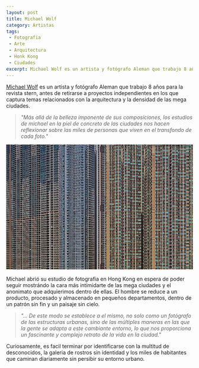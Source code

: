 ```yaml
---
layout: post
title: Michael Wolf
category: Artistas
tags:
 - Fotografia
 - Arte
 - Arquitectura
 - Honk Kong
 - Ciudades
excerpt: Michael Wolf es un artista y fotógrafo Aleman que trabajo 8 años para la revista stern, antes de retirarse a proyectos independientes en los que captura temas relacionados con la arquitectura y la densidad de las mega ciudades.
---
```


[Michael Wolf](http://photomichaelwolf.com/) es un artista y fotógrafo Aleman que trabajo 8 años para la revista stern, antes de retirarse a proyectos independientes en los que captura temas relacionados con la arquitectura y la densidad de las mega ciudades.

> *"Más allá de la belleza imponente de sus composiciones, los estudios de michael en la piel de concreto de las ciudades nos hacen reflexionar sobre las miles de personas que viven en el transfondo de cada foto."*

![Densidad Arquitectonica](/Images/michaelwolf.jpg)

Michael abrió su estudio de fotografia en Hong Kong en espera de poder seguir mostrándo la cara más intimidarte de las mega ciudades y el anonimato que adquierimos dentro de ellas. El hombre se reduce a un producto, procesado y almacenado en pequeños departamentos, dentro de un patrón sin fin y un paisaje sin cielo.

>*"… De este modo se establece a el mismo, no solo como un fotógrafo de las estructuras urbanas, sino de las múltiples maneras en las que la gente se adapta a este cambiante entorno, lo que nos proporciona un fascinante y complejo retrato de la vida en la ciudad."*

Curiosamente, es facil terminar por identificarse con la multitud de desconocidos, la galeria de rostros sin identidad y los miles de habitantes que caminan diariamente sin persibir su entorno urbano.
